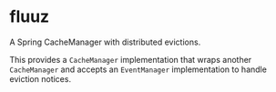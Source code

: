 # fluuz

A Spring CacheManager with distributed evictions.

This provides a `CacheManager` implementation that wraps another `CacheManager` and accepts an `EventManager` implementation to handle eviction notices.

 

